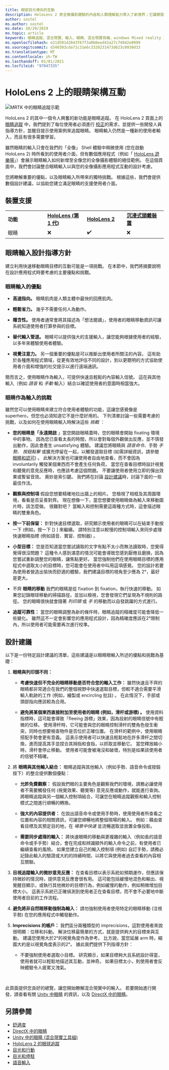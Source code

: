 ```yaml
---
title: 眼部目光導向的互動
description: HoloLens 2 將全像攝影體驗的內容和人類理解能力帶入了新境界；它讓開發人員能夠運用使用者視線方向的相關資訊。 本頁面涵蓋的設計建議適用于想要使用眼睛作為輸入的開發人員。
author: sostel
ms.author: sostel
ms.date: 10/29/2019
ms.topic: article
keywords: 眼睛追蹤、混合現實、輸入、眼睛、混合現實耳機、windows Mixed reality 耳機、虛擬實境耳機、HoloLens、MRTK、混合現實工具組、設計、互動
ms.openlocfilehash: e21d591d2843f67f3a0b0eed42a27c74942e8999
ms.sourcegitcommit: d340303cda71c31e6c3320231473d623c0930d33
ms.translationtype: MT
ms.contentlocale: zh-TW
ms.lasthandoff: 01/01/2021
ms.locfileid: "97847335"
---
```

# <a name="eye-gaze-based-interaction-on-hololens-2"></a>HoloLens 2 上的眼睛架構互動

![MRTK 中的眼睛追蹤示範](images/mrtk_et_scenemenu.jpg)

HoloLens 2 的其中一個令人興奮的新功能是眼睛追蹤。 在 HoloLens 2 頁面上的 [眼睛追蹤](eye-tracking.md) 中，我們提到了每位使用者必須進行 [校正](https://docs.microsoft.com/hololens/hololens-calibration)的需求，並提供一些開發人員指導方針，並醒目提示使用案例來追蹤眼睛。 眼睛輸入仍然是一種新的使用者輸入，而且有很多需要學習。 

雖然眼睛的輸入只會在我們的「全像」 Shell 體驗中稍微使用 (您在啟動 HoloLens 2) 時所看到的使用者介面，但有數個應用程式（例如「 [HoloLens 遊樂場](https://www.microsoft.com/p/mr-playground/9nb31lh723s2)」）會展示眼睛輸入如何新增至全像您的全像攝影體驗的絕佳範例。
在這個頁面中，我們會討論整合眼睛輸入以與您的全像攝影應用程式互動的設計考慮。

您將瞭解重要的優點，以及眼睛輸入所帶來的獨特挑戰。 根據這些，我們會提供數個設計建議，以協助您建立滿足眼睛的支援使用者介面。 

## <a name="device-support"></a>裝置支援

<table>
<colgroup>
    <col width="25%" />
    <col width="25%" />
    <col width="25%" />
    <col width="25%" />
</colgroup>
<tr>
     <td><strong>功能</strong></td>
     <td><a href="../hololens-hardware-details.md"><strong>HoloLens (第 1 代)</strong></a></td>
     <td><a href="https://docs.microsoft.com/hololens/hololens2-hardware"><strong>HoloLens 2</strong></td>
     <td><a href="../discover/immersive-headset-hardware-details.md"><strong>沉浸式頭戴裝置</strong></a></td>
</tr>
<tr>
     <td>眼睛</td>
     <td>❌</td>
     <td>✔️</td>
     <td>❌</td>
</tr>
</table>


## <a name="eye-gaze-input-design-guidelines"></a>眼睛輸入設計指導方針

建立利用快速移動眼睛目標的互動可能是一項挑戰。 在本節中，我們將摘要說明在設計應用程式時要考慮的主要優點和挑戰。 

### <a name="benefits-of-eye-gaze-input"></a>眼睛輸入的優點

- **高速指向。** 眼睛肌肉是人類主體中最快的回應肌肉。 

- **輕鬆省力。** 幾乎不需要任何人為動作。 

- **隱含性。** 使用者通常會將其描述為「想法閱讀」，使用者的眼睛移動資訊可讓系統知道使用者打算參與的目標。 

- **替代輸入管道。** 眼睛可以提供強大的支援輸入，讓您能夠根據使用者的經驗，以多年來體驗使用者體驗。

- **視覺注意力。** 另一個重要的優點是可以推斷出使用者所關注的內容。 這有助於各種應用程式領域，從更有效地評估不同的設計，到以更聰明的方式協助使用者介面和增強的社交提示以進行遠端通訊。

簡而言之，使用眼睛作為輸入，可提供快速且輕鬆的內容輸入信號。 這在與其他輸入（例如 *語音* 和 *手動* 輸入）結合以確認使用者的意圖時相當強大。


### <a name="challenges-of-eye-gaze-as-an-input"></a>眼睛作為輸入的挑戰

雖然您可以使用眼睛來建立符合使用者體驗的功能，這讓您感覺像是 superhero，但您也必須知道它不是什麼好用的。 下列清單討論一些需要考慮的挑戰，以及如何在使用眼睛輸入時解決這些 *挑戰* ： 

- **您的眼睛是「永遠開啟** 」當您開啟眼睛蓋時，您的眼睛會開始 fixating 環境中的事物。 因為您已查看太長的時間，所以會對每個外觀做出反應，並不慎發出動作，因此會產生 unsatisfying 體驗。
建議您將眼睛與 *語音命令*、手勢 *手勢*、 *按鈕點擊* 或擴充停留在一起，以觸發選取目標 (如需詳細資訊，請參閱 [眼睛和認可](gaze-and-commit-eyes.md)) 。
此解決方案也可讓使用者自由地查看，而不會因為 involuntarily 觸發某個東西而不會產生任何負荷。 當您在查看目標時設計視覺和聽覺的意見反應時，也應該考慮這個問題。
不要讓使用者使用立即的彈出效果或暫留音效。 奧妙是索引鍵。 我們將在討論 [設計建議](eye-gaze-interaction.md#design-recommendations)時，討論下面的一些最佳作法。

- **觀察與控制項** 假設您想要精確地拉出牆上的相片。 您檢視了相框及其周圍環境，看看是否妥善對齊。 現在想像一下，當您想要使用眼睛做為輸入來移動圖片時，該怎麼做。 很難對吧？ 當輸入和控制需要這兩種方式時，這會描述眼睛的雙重角色。 

- **按一下前保留：** 針對快速目標選取，研究顯示使用者的眼睛可以在結束手動按一下 (例如，按一下 [) ] 來繼續。 請特別注意以較慢的控制項輸入來同步處理快速眼睛指標 (例如語音、實習、控制器) 。

- **小型目標：** 您是否知道當您嘗試讀取的文字有點不太小而無法讀取時，您覺得覺得很沒問題？ 這種令人感到滿意的情況可能會導致您感到厭倦且磨損，因為您嘗試重新調整您的眼睛，讓焦點更好。
當您強制他們在使用眼睛目標的應用程式中選取太小的目標時，您可能會在使用者中叫用這項感覺。
您的設計若要為使用者營造出愉快而舒適的體驗，我們建議目標的視角至少應為 2°，最好是更大。

- 不齊 **眼睛的移動** 我們的眼睛是從 fixation 到 fixation，執行快速的移動。 如果您記錄眼球移動的掃描路徑，並加以檢視，您會發現它們呈現為不規則的路徑。 您的眼睛很快就會隨著 *列印頭* 或 *手* 的移動而以自發跳躍的方式進行。  

- **追蹤可靠性：** 當您的眼睛調整為新的條件時，眼睛追蹤的精確度可能會降低一些變化。
雖然這不一定會影響您的應用程式設計，因為精確度應該在2°限制內，所以使用者可能需要再次進行校準。 


## <a name="design-recommendations"></a>設計建議
以下是一份特定設計建議的清單，這些建議是以眼睛眼輸入所述的優點和挑戰為基礎：

1. **眼睛與列印頭不同：**
    - **考慮快速但不完全的眼睛移動是否符合您的輸入工作：** 雖然快速且不齊的眼睛都非常適合在我們的整個視野中快速選取目標，但較不適合需要平滑輸入軌跡的工作 (例如，繪製或 encircling 批註) 。 在此情況下，手部或頭部指向應該較為合用。
  
    - **避免將某個東西直接附加至使用者的眼睛 (例如，滑杆或游標) 。**
使用資料指標時，這可能會導致「fleeing 游標」效果，因為投射的眼睛信號中有輕微的位移。 使用滑杆時，它可能會與您的眼睛控制滑杆的雙角色發生衝突，同時也想要檢查物件是否位於正確位置。 在滑杆的範例中，使用眼睛搭配手勢會更有意義。 這表示使用者可以快速且輕鬆地在許多滑杆之間切換，進而提高其手並捏合其拇指和食指，以抓取並移動它。 當您釋放縮小時，滑杆會停止移動。 使用者可能會被淹沒和破壞，特別是如果該使用者的信號不精確。 
  
2. 將 **眼睛與其他輸入結合：** 眼睛追蹤與其他輸入（例如手勢、語音命令或按鈕按下）的整合提供數個優點：
    - **允許免費觀察：** 假設我們眼的主要角色是觀察我們的環境，請務必讓使用者不需要觸發任何 (視覺效果、聽覺等) 意見反應或動作，就能進行查詢。 
    將眼睛追蹤與另一個輸入控制項結合，可讓您在眼睛追蹤觀察和輸入控制模式之間進行順暢的轉換。
  
    - **強大的內容提供者：** 在說出語音命令或使用手勢時，使用使用者所查看之位置和內容的相關資訊，可讓您順暢地將整個現場的輸入。 例如：藉由查看目標及其預定目的地，在 _場景中快速_ 並流暢選取並放置全像投影。 

    - **需要同步處理的輸入：** 將快速眼睛的移動與更複雜的輸入（例如長的語音命令或手手勢）結合，會在完成和辨識額外的輸入命令之前，有使用者已繼續查看的風險。 如果您建立自己的輸入控制項 (例如) 自訂手勢，請務必記錄此輸入的驗證或大約的持續時間，以將它與使用者過去查看的內容相互關聯。
    
3. **目視追蹤輸入的微妙意見反應：** 在查看目標以表示系統如預期運作，但應該保持微妙的情況時，提供意見反應會很有用。 這可能包括緩慢地混色和輸出、視覺醒目顯示，或執行其他微妙的目標行為，例如緩慢的動作，例如稍微增加目標大小。 這表示系統已正確偵測到使用者正在查看目標，而不會不必要地中斷使用者目前的工作流程。 

4. **避免將非自然眼移動強制為輸入：** 請勿強制使用者使用特定的眼睛移動 (注視手勢) 在您的應用程式中觸發動作。

5. **Imprecisions 的帳戶：** 我們區分兩種類型的 imprecisions，這對使用者來說很明顯：位移和抖動。 解決位移最簡單的方式，就是提供夠大的目標來與互動。 建議您使用大於2°的視覺角度作為參考。 比方說，當您延展 arm 時，縮圖大約是以視覺角度表示的2°。 據此我們提供下列指導方針：
    - 不要強制使用者選取小目標。 研究顯示，如果目標夠大且系統設計得當，使用者就可以輕鬆地描述其互動，並神奇。 如果目標太小，則使用者會反映體驗令人疲累又洩氣。
  
<br>

此頁面提供您良好的總覽，讓您開始瞭解混合現實中的輸入。 若要開始進行開發，請查看有關 [Unity 中眼睛](https://aka.ms/mrtk-eyes) 的資訊，以及 [DirectX 中的眼睛](../develop/native/gaze-in-directx.md)。


## <a name="see-also"></a>另請參閱
* [舒適度](comfort.md)
* [DirectX 中的眼睛](../develop/native/gaze-in-directx.md)
* [Unity 中的眼睛 (混合現實工具組) ](https://aka.ms/mrtk-eyes)
* [HoloLens 2 的眼球追蹤](eye-tracking.md)
* [目光和行動](gaze-and-commit.md)
* [目光和停駐](gaze-and-dwell.md)
* [語音輸入](../out-of-scope/voice-design.md)
